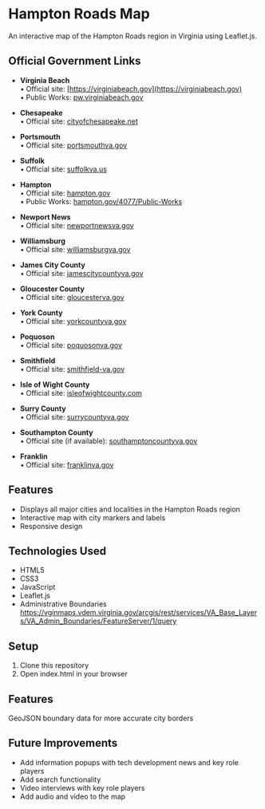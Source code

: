 # Hampton Roads Map

An interactive map of the Hampton Roads region in Virginia using Leaflet.js.

## Official Government Links
- **Virginia Beach**  
  • Official site: [https://virginiabeach.gov](https://virginiabeach.gov)  
  • Public Works: [pw.virginiabeach.gov](https://pw.virginiabeach.gov)

- **Chesapeake**  
  • Official site: [cityofchesapeake.net](https://www.cityofchesapeake.net)  

- **Portsmouth**  
  • Official site: [portsmouthva.gov](https://www.portsmouthva.gov)  

- **Suffolk**  
  • Official site: [suffolkva.us](https://www.suffolkva.us)  

- **Hampton**  
  • Official site: [hampton.gov](https://hampton.gov)  
  • Public Works: [hampton.gov/4077/Public-Works](https://hampton.gov/4077/Public-Works)

- **Newport News**  
  • Official site: [newportnewsva.gov](https://www.newportnewsva.gov)  

- **Williamsburg**  
  • Official site: [williamsburgva.gov](https://www.williamsburgva.gov)  
  
- **James City County**  
  • Official site: [jamescitycountyva.gov](https://www.jamescitycountyva.gov)  
  
- **Gloucester County**  
  • Official site: [gloucesterva.gov](https://www.gloucesterva.gov)  

- **York County**  
  • Official site: [yorkcountyva.gov](https://www.yorkcountyva.gov)  

- **Poquoson**  
  • Official site: [poquosonva.gov](https://www.poquosonva.gov)  

- **Smithfield**  
  • Official site: [smithfield-va.gov](https://www.smithfield-va.gov)  

- **Isle of Wight County**  
  • Official site: [isleofwightcounty.com](https://www.isleofwightcounty.com)  

- **Surry County**  
  • Official site: [surrycountyva.gov](https://www.surrycountyva.gov)  

- **Southampton County**  
  • Official site (if available): [southamptoncountyva.gov](https://www.southamptoncountyva.gov)  

- **Franklin**  
  • Official site: [franklinva.gov](https://www.franklinva.gov)

## Features
- Displays all major cities and localities in the Hampton Roads region
- Interactive map with city markers and labels
- Responsive design

## Technologies Used
- HTML5
- CSS3
- JavaScript
- Leaflet.js
- Administrative Boundaries
https://vginmaps.vdem.virginia.gov/arcgis/rest/services/VA_Base_Layers/VA_Admin_Boundaries/FeatureServer/1/query


## Setup
1. Clone this repository
2. Open index.html in your browser

## Features
GeoJSON boundary data for more accurate city borders

## Future Improvements
- Add information popups with tech development news and key role players
- Add search functionality
- Video interviews with key role players
- Add audio and video to the map